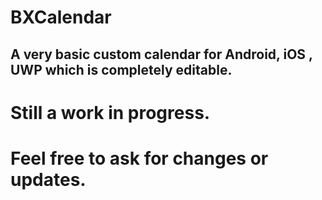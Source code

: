 # BXCalendar
A very basic custom calendar for Android, iOS , UWP which is completely editable.
-------------------
Still a work in progress.
=============================================
Feel free to ask for changes or updates. 
=============================================
